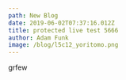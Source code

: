 ```yaml
---
path: New Blog
date: 2019-06-02T07:37:16.012Z
title: protected live test 5666
author: Adam Funk
image: /blog/l5c12_yoritomo.png
---
```

grfew
